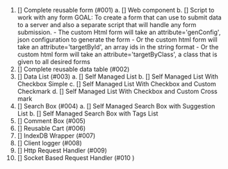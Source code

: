 1. [] Complete reusable form (#001)
        a. [] Web component 
        b. [] Script to work with any form
        GOAL: To create a form that can use to submit data to a server and also a separate script that
                will handle any form submission.
                - The custom Html form will take an attribute='genConfig', json configuration to generate the   form
                - Or the custom html form will take an attribute='targetById', an array ids in the string format
                - Or the custom html form will take an attribute='targetByClass', a class that is given to all desired forms 
2. [] Complete reusable data table (#002)
3. [] Data List (#003)
        a. [] Self Managed List
        b. [] Self Managed List With Checkbox Simple
        c. [] Self Managed List With Checkbox and Custom Checkmark
        d. [] Self Managed List With Checkbox and Custom Cross mark
4. [] Search Box (#004)
        a. [] Self Managed Search Box with Suggestion List
        b. [] Self Managed Search Box with Tags List
5. [] Comment Box (#005)
6. [] Reusable Cart (#006)
7. [] IndexDB Wrapper (#007)
8. [] Client logger (#008)
9. [] Http Request Handler (#009)
10. [] Socket Based Request Handler (#010 )